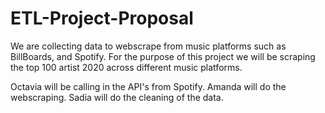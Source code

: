 # ETL-Project-Proposal 

We are collecting data to webscrape from music platforms such as BillBoards, and Spotify. 
For the purpose of this project we will be scraping the top 100 artist 2020 across different music platforms. 

Octavia will be calling in the API's from Spotify. Amanda will do the webscraping. Sadia will do the cleaning of the data. 
